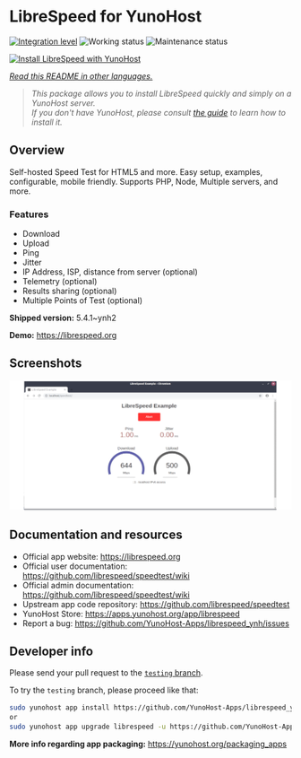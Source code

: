 <!--
N.B.: This README was automatically generated by <https://github.com/YunoHost/apps/tree/master/tools/readme_generator>
It shall NOT be edited by hand.
-->

# LibreSpeed for YunoHost

[![Integration level](https://dash.yunohost.org/integration/librespeed.svg)](https://ci-apps.yunohost.org/ci/apps/librespeed/) ![Working status](https://ci-apps.yunohost.org/ci/badges/librespeed.status.svg) ![Maintenance status](https://ci-apps.yunohost.org/ci/badges/librespeed.maintain.svg)

[![Install LibreSpeed with YunoHost](https://install-app.yunohost.org/install-with-yunohost.svg)](https://install-app.yunohost.org/?app=librespeed)

*[Read this README in other languages.](./ALL_README.md)*

> *This package allows you to install LibreSpeed quickly and simply on a YunoHost server.*  
> *If you don't have YunoHost, please consult [the guide](https://yunohost.org/install) to learn how to install it.*

## Overview

Self-hosted Speed Test for HTML5 and more. Easy setup, examples, configurable, mobile friendly. Supports PHP, Node, Multiple servers, and more.

### Features

- Download
- Upload
- Ping
- Jitter
- IP Address, ISP, distance from server (optional)
- Telemetry (optional)
- Results sharing (optional)
- Multiple Points of Test (optional)


**Shipped version:** 5.4.1~ynh2

**Demo:** <https://librespeed.org>

## Screenshots

![Screenshot of LibreSpeed](./doc/screenshots/screenshot.png)

## Documentation and resources

- Official app website: <https://librespeed.org>
- Official user documentation: <https://github.com/librespeed/speedtest/wiki>
- Official admin documentation: <https://github.com/librespeed/speedtest/wiki>
- Upstream app code repository: <https://github.com/librespeed/speedtest>
- YunoHost Store: <https://apps.yunohost.org/app/librespeed>
- Report a bug: <https://github.com/YunoHost-Apps/librespeed_ynh/issues>

## Developer info

Please send your pull request to the [`testing` branch](https://github.com/YunoHost-Apps/librespeed_ynh/tree/testing).

To try the `testing` branch, please proceed like that:

```bash
sudo yunohost app install https://github.com/YunoHost-Apps/librespeed_ynh/tree/testing --debug
or
sudo yunohost app upgrade librespeed -u https://github.com/YunoHost-Apps/librespeed_ynh/tree/testing --debug
```

**More info regarding app packaging:** <https://yunohost.org/packaging_apps>
